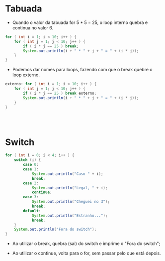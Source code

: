 # Tabuada

- Quando o valor da tabuada for 5 * 5 = 25, o loop interno quebra e continua no valor 6.

```java
for ( int i = 1; i < 10; i++ ) {
    for ( int j = 1; j < 10; j++ ) {
        if ( i * j == 25 ) break;
        System.out.println(i + " * " + j + " = " + (i * j));
    }
}
```

- Podemos dar nomes para loops, fazendo com que o break quebre o loop externo.

```java
externo: for ( int i = 1; i < 10; i++ ) {
    for ( int j = 1; j < 10; j++ ) {
        if ( i * j == 25 ) break externo;
        System.out.println(i + " * " + j + " = " + (i * j));
    }
}
```

<br>

<br>

# Switch

```java
for ( int i = 0; i < 4; i++ ) {
    switch (i) {
        case 0:
        case 1:
            System.out.println("Caso " + i);
            break;
        case 2:
            System.out.println("Legal, " + i);
            continue;
        case 3:
            System.out.println("Cheguei no 3");
            break;
        default:
            System.out.println("Estranho...");
            break;
    }
    System.out.println("Fora do switch");
}
```

- Ao utilizar o break, quebra (sai) do switch e imprime o "Fora do switch";

- Ao utilizar o continue, volta para o for, sem passar pelo que está depois.